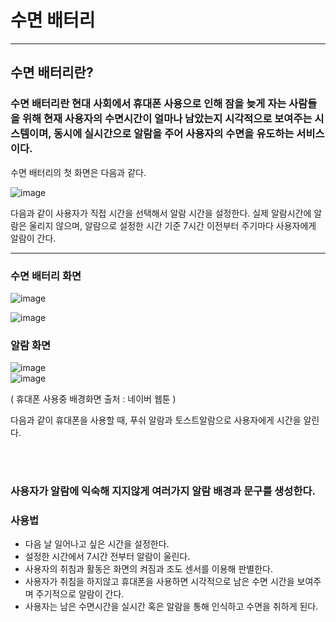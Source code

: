 # 수면 배터리

-----
## 수면 배터리란?
### 수면 배터리란 현대 사회에서 휴대폰 사용으로 인해 잠을 늦게 자는 사람들을 위해 현재 사용자의 수면시간이 얼마나 남았는지 시각적으로 보여주는 시스템이며, 동시에 실시간으로 알람을  주어 사용자의 수면을 유도하는 서비스이다.

수면 배터리의 첫 화면은 다음과 같다.

![image](https://user-images.githubusercontent.com/49151220/175644801-40a169dd-6d93-4563-a51e-c041524bb96d.png)


다음과 같이 사용자가 직접 시간을 선택해서 알람 시간을 설정한다. 실제 알람시간에 알람은 울리지 않으며, 알람으로 설정한 시간 기준 7시간 이전부터 주기마다 사용자에게 알람이 간다.

-------

### 수면 배터리 화면

![image](https://user-images.githubusercontent.com/49151220/175645164-0ff51af3-1c41-47d3-8a6f-1c0e7109cbc6.png)


![image](https://user-images.githubusercontent.com/49151220/175645128-18903efb-6289-4560-bc71-ee336d7660d2.png)


### 알람 화면

![image](https://user-images.githubusercontent.com/49151220/175644769-3e78b524-e1de-43b7-9501-818962943731.png)
<br/>
![image](https://user-images.githubusercontent.com/49151220/175644640-7eca9b87-0559-40f4-a498-60df87ad2291.png)

( 휴대폰 사용중 배경화면 출처 : 네이버 웹툰 )
<br/>

다음과 같이 휴대폰을 사용할 때, 푸쉬 알람과 토스트알람으로 사용자에게 시간을 알린다.

<br/>
<br/>

### 사용자가 알람에 익숙해 지지않게 여러가지 알람 배경과 문구를 생성한다.




### 사용법

* 다음 날 일어나고 싶은 시간을 설정한다.
* 설정한 시간에서 7시간 전부터 알람이 울린다.
* 사용자의 취침과 활동은 화면의 켜짐과 조도 센서를 이용해 판별한다.
* 사용자가 취침을 하지않고 휴대폰을 사용하면 시각적으로 남은 수면 시간을 보여주며 주기적으로 알람이 간다.
* 사용자는 남은 수면시간을 실시간 혹은 알람을 통해 인식하고 수면을 취하게 된다.

